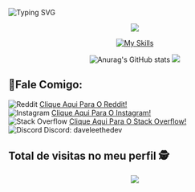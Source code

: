 

  
![Typing SVG](https://readme-typing-svg.demolab.com?font=Mulish&size=30&pause=1000&color=19F73B&&width=600&lines=👋Olá+Mundo!;me+chamo+Davi🐸.;👋Seja+bem+vindo(a).;Me+Segue+aí+☕.)



<div align="center">
 
 ![](https://github-readme-stats.vercel.app/api/top-langs/?username=daveleethedev&theme=nightowl&hide_border=false&include_all_commits=false&count_private=false&layout=compact)
 
[![My Skills](https://skillicons.dev/icons?i=html,css,js,tailwind,bootstrap,git)](https://skillicons.dev)


![Anurag's GitHub stats](https://github-readme-stats.vercel.app/api?username=daveleethedev&show_icons=true&theme=radical) ![](https://github-readme-streak-stats.herokuapp.com/?user=randonetheone&theme=nightowl&hide_border=false)
 

</div>

## 📌Fale Comigo:

![Reddit](https://img.shields.io/badge/Reddit-%23FF4500.svg?style=for-the-badge&logo=Reddit&logoColor=white) [Clique Aqui Para O Reddit!](https://www.reddit.com/user/Honest_Law3681/) <br>
![Instagram](https://img.shields.io/badge/Instagram-%23E4405F.svg?style=for-the-badge&logo=Instagram&logoColor=white)  [Clique Aqui Para O Instagram!](https://www.instagram.com/leal.py/) <br>
 ![Stack Overflow](https://img.shields.io/badge/-Stackoverflow-FE7A16?style=for-the-badge&logo=stack-overflow&logoColor=white)  [Clique Aqui Para O Stack Overflow!](https://stackoverflow.com/users/30027396/randonetheone?tab=profile) <br>
 ![Discord](https://img.shields.io/badge/Discord-%235865F2.svg?style=for-the-badge&logo=discord&logoColor=white)  Discord: daveleethedev <br>
 


 ## Total de visitas no meu perfil :detective: <br>
 <p align="center"> 
   <img alingn="center" src="https://profile-counter.glitch.me/randonetheone/count.svg" />
 </p>
